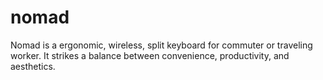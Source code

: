 # nomad
Nomad is a ergonomic, wireless, split keyboard for commuter or traveling worker. It strikes a balance between convenience, productivity, and aesthetics.
